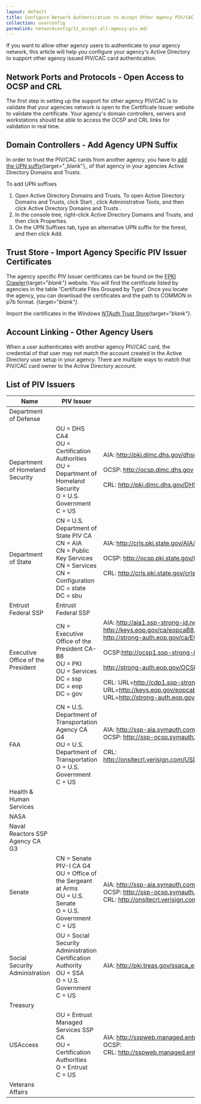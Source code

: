 ```yaml
---
layout: default
title: Configure Network Authentication to Accept Other Agency PIV/CAC cards
collection: userconfig
permalink: networkconfig/11_accept-all-agency-piv.md/
---
```


If you want to allow other agency users to authenticate to your agency network, this article will help you configure your agency's Active Directory to support other agency issued PIV/CAC card authentication.

## Network Ports and Protocols - Open Access to OCSP and CRL

The first step in setting up the support for other agency PIV/CAC is to validate that your agencies network is open to the Certificate Issuer website to validate the certificate. Your agency's domain controllers, servers and workstations should be able to access the OCSP and CRL links for validation in real time.

## Domain Controllers - Add Agency UPN Suffix

In order to trust the PIV/CAC cards from another agency, you have to [add the UPN suffix](https://technet.microsoft.com/en-us/library/cc772007(v=ws.11).aspx){target="_blank"}_ of that agency in your agencies Active Directory Domains and Trusts.

To add UPN suffixes

1. Open Active Directory Domains and Trusts. To open Active Directory Domains and Trusts, click Start , click Administrative Tools, and then click Active Directory Domains and Trusts .
2. In the console tree, right-click Active Directory Domains and Trusts, and then click Properties.
3. On the UPN Suffixes tab, type an alternative UPN suffix for the forest, and then click Add.

## Trust Store - Import Agency Specific PIV Issuer Certificates

The agency specific PIV Issuer certificates can be found on the [FPKI Crawler](https://fpki-graph.fpki-lab.gov/crawler/){target="_blank"}_ website. You will find the certificate listed by agencies in the table 'Certificate Files Grouped by Type'. Once you locate the agency, you can download the certificates and the path to COMMON in p7b format.
{target="_blank"}_.

Import the certificates in the Windows [NTAuth Trust Store](https://piv.idmanagement.gov/networkconfig/trustedroots/){target="_blank"}_.

## Account Linking - Other Agency Users

When a user authenticates with another agency PIV/CAC card, the credential of that user may not match the account created in the Active Directory user setup in your agency. There are multiple ways to match that PIV/CAC card owner to the Active Directory account.

## List of PIV Issuers

| Name | PIV Issuer  | Links |
|------|-------------|-------|
|Department of Defense|||
|Department of Homeland Security|OU = DHS CA4<br>OU = Certification Authorities<br>OU = Department of Homeland Security<br>O = U.S. Government<br>C = US|AIA: http://pki.dimc.dhs.gov/dhsca_ee_aia.p7c<br/><br/>OCSP: http://ocsp.dimc.dhs.gov<br/><br/>CRL: http://pki.dimc.dhs.gov/DHS_CA1.crl |
|Department of State|CN = U.S. Department of State PIV CA<br/>CN = AIA<br/>CN = Public Key Services<br/>CN = Services<br/>CN = Configuration<br/>DC = state<br/>DC = sbu<br/>|AIA: http://crls.pki.state.gov/AIA/CertsIssuedToDoSPIVCA.p7c<br/><br/>OCSP: http://ocsp.pki.state.gov/OCSP/DoSOCSPResponder<br/><br/>CRL: http://crls.pki.state.gov/crls/DoSADPKIPIVCA.crl|
|Entrust Federal SSP|Entrust Federal SSP||
|Executive Office of the President|CN = Executive Office of the President CA-B8<br/>OU = PKI<br/>OU = Services<br/>DC = ssp<br/>DC = eop<br/>DC = gov<br/>|AIA: http://aia1.ssp-strong-id.net/CA/EOP-SSP-CA-B8.p7c<br/>http://keys.eop.gov/ca/eopcaB8.p7c<br/>http://strong-auth.eop.gov/ca/EOP-SSP-CA-B8.p7c<br/><br/>OCSP:http://ocsp1.ssp-strong-id.net/EOP-SSP-CA-B8/<br/><br/>http://strong-auth.eop.gov/OCSP/<br/><br/>CRL: URL=http://cdp1.ssp-strong-id.net/CDP/EOP-SSP-CA-B8.crl<br/>URL=http://keys.eop.gov/eopcab8.crl<br/>URL=http://strong-auth.eop.gov/CRL/EOP-SSP-CA-B8.crl<br/>|
|FAA|CN = U.S. Department of Transportation Agency CA G4<br/>OU = U.S. Department of Transportation<br/>O = U.S. Government<br/>C = US|AIA:  http://ssp-aia.symauth.com/SSP/DoT_Agency_G4.p7c<br/>OCSP:  http://ssp-ocsp.symauth.com<br/><br/>CRL: http://onsitecrl.verisign.com/USDepartmentofTransportationFAAPIVG4/LatestCRL.crl|
|Health & Human Services|||
|NASA|||
|Naval Reactors SSP Agency CA G3|||
|Senate|CN = Senate PIV-I CA G4<br/>OU = Office of the Sergeant at Arms<br/>OU = U.S. Senate<br/>O = U.S. Government<br/>C = US|AIA: http://ssp-aia.symauth.com/VTNSSP/USSenate-PIV-I-G4.p7c<br/>OCSP: http://ssp-ocsp.symauth.com<br/>CRL: http://onsitecrl.verisign.com/USSenateSSPPIVIG4PROD/LatestCRL.crl|
|Social Security Administration|OU = Social Security Administration Certification Authority<br/>OU = SSA<br/>O = U.S. Government<br/>C = US|AIA: http://pki.treas.gov/ssaca_ee_aia.p7c|
|Treasury|||
|USAccess|OU = Entrust Managed Services SSP CA <br>OU = Certification Authorities<br> O = Entrust<br> C = US | AIA: http://sspweb.managed.entrust.com/AIA/CertsIssuedToEMSSSPCA.p7c<br> OCSP:<br>  CRL: http://sspweb.managed.entrust.com/CRLs/EMSSSPCA2.crl |
|Veterans Affairs|||
